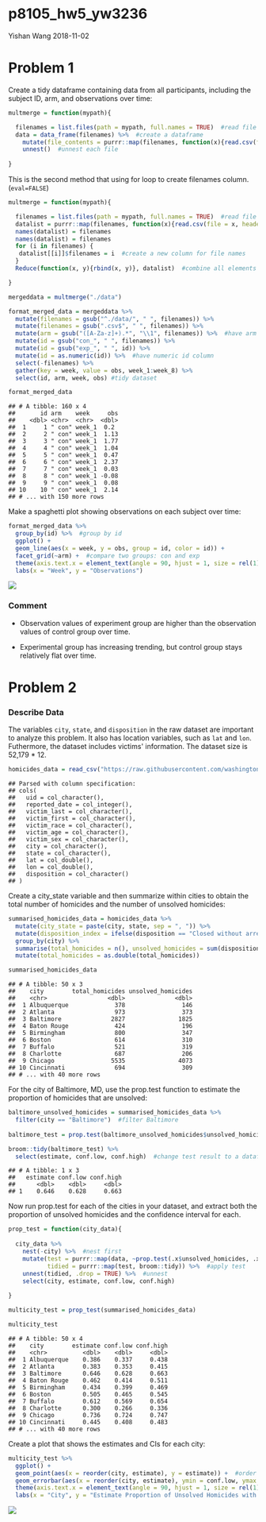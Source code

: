 p8105\_hw5\_yw3236
================
Yishan Wang
2018-11-02

Problem 1
=========

Create a tidy dataframe containing data from all participants, including the subject ID, arm, and observations over time:

``` r
multmerge = function(mypath){

  filenames = list.files(path = mypath, full.names = TRUE)  #read file names as a list
  data = data_frame(filenames) %>%  #create a dataframe
    mutate(file_contents = purrr::map(filenames, function(x){read.csv(file = x, header = T)})) %>%  #read each file
    unnest()  #unnest each file
  
}
```

This is the second method that using for loop to create filenames column. (`eval=FALSE`)

``` r
multmerge = function(mypath){

  filenames = list.files(path = mypath, full.names = TRUE)  #read file names as a list
  datalist = purrr::map(filenames, function(x){read.csv(file = x, header = T)})  #read each csv file and store as a list
  names(datalist) = filenames
  names(datalist) = filenames
  for (i in filenames) {
   datalist[[i]]$filenames = i  #create a new column for file names
  }
  Reduce(function(x, y){rbind(x, y)}, datalist)  #combine all elements of the list

}
```

``` r
mergeddata = multmerge("./data")
```

``` r
format_merged_data = mergeddata %>%
  mutate(filenames = gsub("^./data/", " ", filenames)) %>%
  mutate(filenames = gsub(".csv$", " ", filenames)) %>%
  mutate(arm = gsub("([A-Za-z]+).*", "\\1", filenames)) %>%  #have arm column
  mutate(id = gsub("con_", " ", filenames)) %>%
  mutate(id = gsub("exp_", " ", id)) %>%
  mutate(id = as.numeric(id)) %>%  #have numeric id column
  select(-filenames) %>%
  gather(key = week, value = obs, week_1:week_8) %>%
  select(id, arm, week, obs) #tidy dataset

format_merged_data
```

    ## # A tibble: 160 x 4
    ##       id arm    week     obs
    ##    <dbl> <chr>  <chr>  <dbl>
    ##  1     1 " con" week_1  0.2 
    ##  2     2 " con" week_1  1.13
    ##  3     3 " con" week_1  1.77
    ##  4     4 " con" week_1  1.04
    ##  5     5 " con" week_1  0.47
    ##  6     6 " con" week_1  2.37
    ##  7     7 " con" week_1  0.03
    ##  8     8 " con" week_1 -0.08
    ##  9     9 " con" week_1  0.08
    ## 10    10 " con" week_1  2.14
    ## # ... with 150 more rows

Make a spaghetti plot showing observations on each subject over time:

``` r
format_merged_data %>%
  group_by(id) %>%  #group by id
  ggplot() +
  geom_line(aes(x = week, y = obs, group = id, color = id)) +
  facet_grid(~arm) +  #compare two groups: con and exp
  theme(axis.text.x = element_text(angle = 90, hjust = 1, size = rel(1))) +
  labs(x = "Week", y = "Observations")
```

![](p8105_hw5_yw3236_files/figure-markdown_github/unnamed-chunk-6-1.png)

### Comment

-   Observation values of experiment group are higher than the observation values of control group over time.

-   Experimental group has increasing trending, but control group stays relatively flat over time.

Problem 2
=========

### Describe Data

The variables `city`, `state`, and `disposition` in the raw dataset are important to analyze this problem. It also has location variables, such as `lat` and `lon`. Futhermore, the dataset includes victims' information. The dataset size is 52,179 \* 12.

``` r
homicides_data = read_csv("https://raw.githubusercontent.com/washingtonpost/data-homicides/master/homicide-data.csv")
```

    ## Parsed with column specification:
    ## cols(
    ##   uid = col_character(),
    ##   reported_date = col_integer(),
    ##   victim_last = col_character(),
    ##   victim_first = col_character(),
    ##   victim_race = col_character(),
    ##   victim_age = col_character(),
    ##   victim_sex = col_character(),
    ##   city = col_character(),
    ##   state = col_character(),
    ##   lat = col_double(),
    ##   lon = col_double(),
    ##   disposition = col_character()
    ## )

Create a city\_state variable and then summarize within cities to obtain the total number of homicides and the number of unsolved homicides:

``` r
summarised_homicides_data = homicides_data %>%
  mutate(city_state = paste(city, state, sep = ", ")) %>%
  mutate(disposition_index = ifelse(disposition == "Closed without arrest" | disposition == "Open/No arrest", 1, 0)) %>%  #create a index 
  group_by(city) %>%
  summarise(total_homicides = n(), unsolved_homicides = sum(disposition_index)) %>%  #summarize total homicides and unsolved homicides
  mutate(total_homicides = as.double(total_homicides))

summarised_homicides_data
```

    ## # A tibble: 50 x 3
    ##    city        total_homicides unsolved_homicides
    ##    <chr>                 <dbl>              <dbl>
    ##  1 Albuquerque             378                146
    ##  2 Atlanta                 973                373
    ##  3 Baltimore              2827               1825
    ##  4 Baton Rouge             424                196
    ##  5 Birmingham              800                347
    ##  6 Boston                  614                310
    ##  7 Buffalo                 521                319
    ##  8 Charlotte               687                206
    ##  9 Chicago                5535               4073
    ## 10 Cincinnati              694                309
    ## # ... with 40 more rows

For the city of Baltimore, MD, use the prop.test function to estimate the proportion of homicides that are unsolved:

``` r
baltimore_unsolved_homicides = summarised_homicides_data %>%
  filter(city == "Baltimore")  #filter Baltimore
  
baltimore_test = prop.test(baltimore_unsolved_homicides$unsolved_homicides, baltimore_unsolved_homicides$total_homicides)  #apply prop.test

broom::tidy(baltimore_test) %>%
  select(estimate, conf.low, conf.high)  #change test result to a dataframe
```

    ## # A tibble: 1 x 3
    ##   estimate conf.low conf.high
    ##      <dbl>    <dbl>     <dbl>
    ## 1    0.646    0.628     0.663

Now run prop.test for each of the cities in your dataset, and extract both the proportion of unsolved homicides and the confidence interval for each.

``` r
prop_test = function(city_data){
  
  city_data %>%
    nest(-city) %>%  #nest first
    mutate(test = purrr::map(data, ~prop.test(.x$unsolved_homicides, .x$total_homicides)),
           tidied = purrr::map(test, broom::tidy)) %>%  #apply test
    unnest(tidied, .drop = TRUE) %>%  #unnest
    select(city, estimate, conf.low, conf.high)
  
}
```

``` r
multicity_test = prop_test(summarised_homicides_data)

multicity_test
```

    ## # A tibble: 50 x 4
    ##    city        estimate conf.low conf.high
    ##    <chr>          <dbl>    <dbl>     <dbl>
    ##  1 Albuquerque    0.386    0.337     0.438
    ##  2 Atlanta        0.383    0.353     0.415
    ##  3 Baltimore      0.646    0.628     0.663
    ##  4 Baton Rouge    0.462    0.414     0.511
    ##  5 Birmingham     0.434    0.399     0.469
    ##  6 Boston         0.505    0.465     0.545
    ##  7 Buffalo        0.612    0.569     0.654
    ##  8 Charlotte      0.300    0.266     0.336
    ##  9 Chicago        0.736    0.724     0.747
    ## 10 Cincinnati     0.445    0.408     0.483
    ## # ... with 40 more rows

Create a plot that shows the estimates and CIs for each city:

``` r
multicity_test %>%
  ggplot() +
  geom_point(aes(x = reorder(city, estimate), y = estimate)) +  #order cities by the value of estimates
  geom_errorbar(aes(x = reorder(city, estimate), ymin = conf.low, ymax = conf.high, estimate)) +  #add error bar
  theme(axis.text.x = element_text(angle = 90, hjust = 1, size = rel(1))) +
  labs(x = "City", y = "Estimate Proportion of Unsolved Homicides with 95% CI")
```

![](p8105_hw5_yw3236_files/figure-markdown_github/unnamed-chunk-12-1.png)

